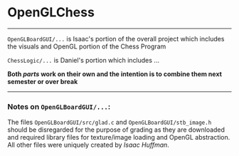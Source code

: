 # OpenGLChess

---

`OpenGLBoardGUI/...` is Isaac's portion of the overall project which includes the visuals and OpenGL portion of the Chess Program

`ChessLogic/...` is Daniel's portion which includes ...  

**Both *parts* work on their own and the intention is to combine them next semester or over break**

---

### Notes on `OpenGLBoardGUI/...`:

The files `OpenGLBoardGUI/src/glad.c` and `OpenGLBoardGUI/stb_image.h` should be disregarded for the purpose of grading as they are downloaded and required library files for texture/image loading and OpenGL abstraction. All other files were uniquely created by *Isaac Huffman*.
